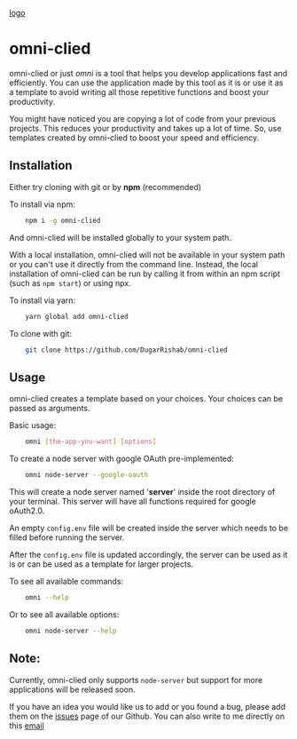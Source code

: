 [logo](https://github.com/DugarRishab/omni/assets/omni%20logo/omni-high-resolution-logo-black-on-transparent-background.png)
# omni-clied

omni-clied or just *omni* is a tool that helps you develop applications fast and efficiently. You can use the application made by this tool as it is or use it as a template to avoid writing all those repetitive functions and boost your productivity.

You might have noticed you are copying a lot of code from your previous projects. This reduces your productivity and takes up a lot of time. So, use templates created by omni-clied to boost your speed and efficiency. 

## Installation 

Either try cloning with git or by **npm** (recommended)

To install via npm:
```sh
	npm i -g omni-clied
```
And omni-clied will be installed globally to your system path. 

With a local installation, omni-clied will not be available in your system path or you can't use it directly from the command line. Instead, the local installation of omni-clied can be run by calling it from within an npm script (such as `npm start`) or using npx.

To install via yarn: 
```sh
	yarn global add omni-clied
```
To clone with git: 
```sh
	git clone https://github.com/DugarRishab/omni-clied
```

## Usage

omni-clied creates a template based on your choices. Your choices can be passed as arguments. 

Basic usage: 
```sh
	omni [the-app-you-want] [options]
```

To create a node server with google OAuth pre-implemented: 
```sh
	omni node-server --google-oauth
```
This will create a node server named '**server**' inside the root directory of your terminal. This server will have all functions required for google oAuth2.0.

An empty `config.env` file will be created inside the server which needs to be filled before running the server.

After the `config.env` file is updated accordingly, the server can be used as it is or can be used as a template for larger projects. 

To see all available commands:
```sh
	omni --help
```
Or to see all available options: 
```sh
	omni node-server --help
```

## Note: 

Currently, omni-clied only supports `node-server` but support for more applications will be released soon. 

If you have an idea you would like us to add or you found a bug, please add them on the [issues](https://github.com/DugarRishab/omni-clied/issues) page of our Github. You can also write to me directly on this [email](mailto:www.anitadugar9163@gmail.com)

